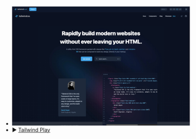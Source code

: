 - ![hero-tailwindcss.jpeg](../assets/hero-tailwindcss_1672934402383_0.jpeg)
- ▶️ [Tailwind Play](https://play.tailwindcss.com/hO2rq6g7TG)